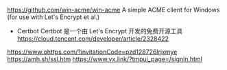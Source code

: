 
https://github.com/win-acme/win-acme
A simple ACME client for Windows (for use with Let's Encrypt et al.)

- Certbot
Certbot 是一个由 Let's Encrypt 开发的免费开源工具
https://cloud.tencent.com/developer/article/2328422

https://www.ohttps.com/?invitationCode=pzd128726lrjxmye
https://amh.sh/ssl.htm
https://www.vx.link/?tmpui_page=/signin.html